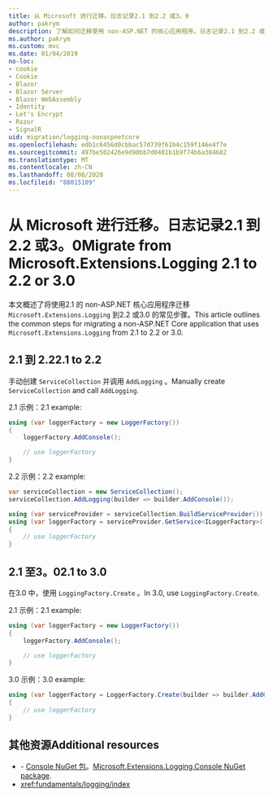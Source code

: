 ```yaml
---
title: 从 Microsoft 进行迁移。日志记录2.1 到2.2 或3。0
author: pakrym
description: 了解如何迁移使用 non-ASP.NET 的核心应用程序。日志记录2.1 到2.2 或3.0。
ms.author: pakrym
ms.custom: mvc
ms.date: 01/04/2019
no-loc:
- cookie
- Cookie
- Blazor
- Blazor Server
- Blazor WebAssembly
- Identity
- Let's Encrypt
- Razor
- SignalR
uid: migration/logging-nonaspnetcore
ms.openlocfilehash: edb1c6456d0cbbac57d739f61b4c159f146e4f7e
ms.sourcegitcommit: 497be502426e9d90bb7d0401b1b9f74b6a384682
ms.translationtype: MT
ms.contentlocale: zh-CN
ms.lasthandoff: 08/08/2020
ms.locfileid: "88015109"
---
```

# <a name="migrate-from-microsoftextensionslogging-21-to-22-or-30"></a><span data-ttu-id="53f94-103">从 Microsoft 进行迁移。日志记录2.1 到2.2 或3。0</span><span class="sxs-lookup"><span data-stu-id="53f94-103">Migrate from Microsoft.Extensions.Logging 2.1 to 2.2 or 3.0</span></span>

<span data-ttu-id="53f94-104">本文概述了将使用2.1 的 non-ASP.NET 核心应用程序迁移 `Microsoft.Extensions.Logging` 到2.2 或3.0 的常见步骤。</span><span class="sxs-lookup"><span data-stu-id="53f94-104">This article outlines the common steps for migrating a non-ASP.NET Core application that uses `Microsoft.Extensions.Logging` from 2.1 to 2.2 or 3.0.</span></span>

## <a name="21-to-22"></a><span data-ttu-id="53f94-105">2.1 到 2.2</span><span class="sxs-lookup"><span data-stu-id="53f94-105">2.1 to 2.2</span></span>

<span data-ttu-id="53f94-106">手动创建 `ServiceCollection` 并调用 `AddLogging` 。</span><span class="sxs-lookup"><span data-stu-id="53f94-106">Manually create `ServiceCollection` and call `AddLogging`.</span></span>

<span data-ttu-id="53f94-107">2.1 示例：</span><span class="sxs-lookup"><span data-stu-id="53f94-107">2.1 example:</span></span>

```csharp
using (var loggerFactory = new LoggerFactory())
{
    loggerFactory.AddConsole();

    // use loggerFactory
}
```

<span data-ttu-id="53f94-108">2.2 示例：</span><span class="sxs-lookup"><span data-stu-id="53f94-108">2.2 example:</span></span>

```csharp
var serviceCollection = new ServiceCollection();
serviceCollection.AddLogging(builder => builder.AddConsole());

using (var serviceProvider = serviceCollection.BuildServiceProvider())
using (var loggerFactory = serviceProvider.GetService<ILoggerFactory>())
{
    // use loggerFactory
}
```

## <a name="21-to-30"></a><span data-ttu-id="53f94-109">2.1 至3。0</span><span class="sxs-lookup"><span data-stu-id="53f94-109">2.1 to 3.0</span></span>

<span data-ttu-id="53f94-110">在3.0 中，使用 `LoggingFactory.Create` 。</span><span class="sxs-lookup"><span data-stu-id="53f94-110">In 3.0, use `LoggingFactory.Create`.</span></span>

<span data-ttu-id="53f94-111">2.1 示例：</span><span class="sxs-lookup"><span data-stu-id="53f94-111">2.1 example:</span></span>

```csharp
using (var loggerFactory = new LoggerFactory())
{
    loggerFactory.AddConsole();

    // use loggerFactory
}
```

<span data-ttu-id="53f94-112">3.0 示例：</span><span class="sxs-lookup"><span data-stu-id="53f94-112">3.0 example:</span></span>

```csharp
using (var loggerFactory = LoggerFactory.Create(builder => builder.AddConsole()))
{
    // use loggerFactory
}
```

## <a name="additional-resources"></a><span data-ttu-id="53f94-113">其他资源</span><span class="sxs-lookup"><span data-stu-id="53f94-113">Additional resources</span></span>

* <span data-ttu-id="53f94-114">- [Console NuGet 包](https://www.nuget.org/packages/Microsoft.Extensions.Logging.Console/)。</span><span class="sxs-lookup"><span data-stu-id="53f94-114">[Microsoft.Extensions.Logging.Console NuGet package](https://www.nuget.org/packages/Microsoft.Extensions.Logging.Console/).</span></span>
* <xref:fundamentals/logging/index>
